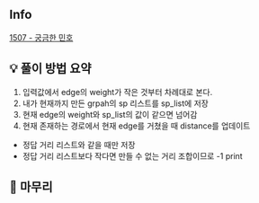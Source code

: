 ## Info
[1507 - 궁금한 민호](https://www.acmicpc.net/problem/1507)

## 💡 풀이 방법 요약
1. 입력값에서 edge의 weight가 작은 것부터 차례대로 본다.
2. 내가 현재까지 만든 grpah의 sp 리스트를 sp_list에 저장
3. 현재 edge의 weight와 sp_list의 값이 같으면 넘어감
4. 현재 존재하는 경로에서 현재 edge를 거쳤을 때 distance를 업데이트
- 정답 거리 리스트와 같을 때만 저장
- 정답 거리 리스트보다 작다면 만들 수 없는 거리 조합이므로 -1 print


## 🙂 마무리